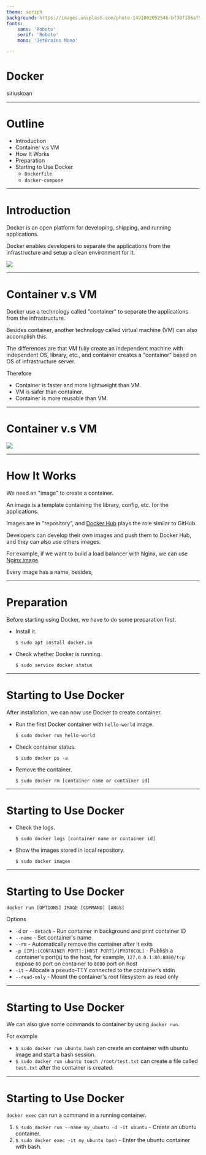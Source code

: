 ```yaml
---
theme: seriph
background: https://images.unsplash.com/photo-1491002052546-bf38f186af56?ixlib=rb-1.2.1&ixid=MnwxMjA3fDB8MHxwaG90by1wYWdlfHx8fGVufDB8fHx8&auto=format&fit=crop&w=1208&q=80
fonts:
    sans: 'Roboto'
    serif: 'Roboto'
    mono: 'JetBrains Mono'

---
```


# Docker

siriuskoan

---

# Outline
- Introduction
- Container v.s VM
- How It Works
- Preparation
- Starting to Use Docker
  - `Dockerfile`
  - `docker-compose`

---

# Introduction

Docker is an open platform for developing, shipping, and running applications.

Docker enables developers to separate the applications from the infrastructure and setup a clean environment for it.

![](/docker-icon.png)

<!--

From https://zh.wikipedia.org/wiki/File:Docker_(container_engine)_logo.svg

-->

---

# Container v.s VM

Docker use a technology called "container" to separate the applications from the infrastructure.

Besides container, another technology called virtual machine (VM) can also accomplish this.

The differences are that VM fully create an independent machine with independent OS, library, etc., and container creates a "container" based on OS of infrastructure server.

Therefore
- Container is faster and more lightweight than VM.
- VM is safer than container.
- Container is more reusable than VM.

<!--

Container is more reusable since it uses image, we will talk about later.

-->

---

# Container v.s VM

![](/containers-vs-virtual-machines.jpg)

<!--

From https://www.weave.works/blog/a-practical-guide-to-choosing-between-docker-containers-and-vms

-->

---

# How It Works

We need an "image" to create a container.

An image is a template containing the library, config, etc. for the applications.

Images are in "repository", and [Docker Hub](https://hub.docker.com/) plays the role similar to GitHub.

Developers can develop their own images and push them to Docker Hub, and they can also use others images.

For example, if we want to build a load balancer with Nginx, we can use [Nginx image](https://hub.docker.com/_/nginx).

Every image has a name, besides, 

---

# Preparation

Before starting using Docker, we have to do some preparation first.

- Install it.

  `$ sudo apt install docker.io`

- Check whether Docker is running.

  `$ sudo service docker status`

---

# Starting to Use Docker

After installation, we can now use Docker to create container.

- Run the first Docker container with `hello-world` image.

  `$ sudo docker run hello-world`

- Check container status.

  `$ sudo docker ps -a`

- Remove the container.

  `$ sudo docker rm [container name or container id]`

<!--

- `docker run` command will check whether the image is in local storage. If not, it will fetch the image from Docker Hub.

  It will automatically give the contain a name and print its id.

  Unable to find image 'hello-world:latest' locally` means it cannot find it locally, and `latest: Pulling from library/hello-world` means it fetches it from remote repo.

- `-a` will show all containers, while no `-a` will only show active ones.

-->

---

# Starting to Use Docker

- Check the logs.

  `$ sudo docker logs [container name or container id]`

- Show the images stored in local repository.

  `$ sudo docker images`

<!--

- You can see `hello-world` image with tag `latest`.

[hello-world image](https://hub.docker.com/_/hello-world)

-->

---

# Starting to Use Docker

`docker run [OPTIONS] IMAGE [COMMAND] [ARGS]`

Options
- `-d` or `--detach` - Run container in background and print container ID
- `--name` - Set container's name
- `--rm` - Automatically remove the container after it exits
- `-p [IP]:[CONTAINER PORT]:[HOST PORT]/[PROTOCOL]` - Publish a container's port(s) to the host, for example, `127.0.0.1:80:8080/tcp` expose `80` port on container to `8080` port on host
- `-it` - Allocate a pseudo-TTY connected to the container’s stdin
- `--read-only` - Mount the container's root filesystem as read only

<!--

Let's check out some `docker run` usage.

`-i` and `-t` are two different options, and we can enter the container and run some commands by combining them.

-->

---

# Starting to Use Docker

We can also give some commands to container by using `docker run`.

For example

- `$ sudo docker run ubuntu bash` can create an container with ubuntu image and start a bash session.
- `$ sudo docker run ubuntu touch /root/test.txt` can create a file called `test.txt` after the container is created.

---

# Starting to Use Docker

`docker exec` can run a command in a running container.

1. `$ sudo docker run --name my_ubuntu -d -it ubuntu` - Create an ubuntu container.
2. `$ sudo docker exec -it my_ubuntu bash` - Enter the ubuntu container with bash.

<!--

Notice the `-it`.

Demo the whole section.

-->
